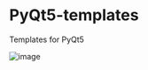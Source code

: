 # PyQt5-templates
Templates for PyQt5

![image](https://user-images.githubusercontent.com/33634277/140490187-93175aa2-e4b3-4839-853f-777bf17387a6.png)

